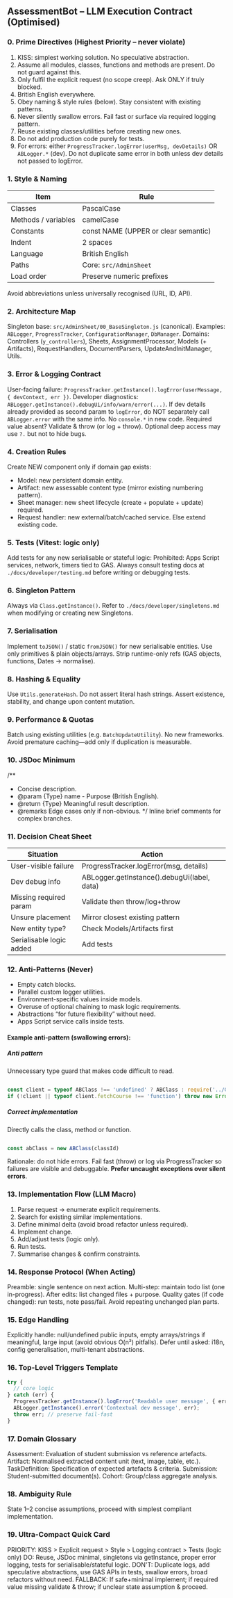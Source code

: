 ## AssessmentBot – LLM Execution Contract (Optimised)

### 0. Prime Directives (Highest Priority – never violate)
1. KISS: simplest working solution. No speculative abstraction.
2. Assume all modules, classes, functions and methods are present. Do not guard against this.
3. Only fulfil the explicit request (no scope creep). Ask ONLY if truly blocked.
4. British English everywhere.
5. Obey naming & style rules (below). Stay consistent with existing patterns.
6. Never silently swallow errors. Fail fast or surface via required logging pattern.
7. Reuse existing classes/utilities before creating new ones.
8. Do not add production code purely for tests.
9. For errors: either `ProgressTracker.logError(userMsg, devDetails)` OR `ABLogger.*` (dev). Do not duplicate same error in both unless dev details not passed to logError.

### 1. Style & Naming
| Item | Rule |
|------|------|
| Classes | PascalCase |
| Methods / variables | camelCase |
| Constants | const NAME (UPPER or clear semantic) |
| Indent | 2 spaces |
| Language | British English |
| Paths | Core: `src/AdminSheet` |
| Load order | Preserve numeric prefixes |
Avoid abbreviations unless universally recognised (URL, ID, API).

### 2. Architecture Map
Singleton base: `src/AdminSheet/00_BaseSingleton.js` (canonical). Examples: `ABLogger`, `ProgressTracker`, `ConfigurationManager`, `DbManager`.
Domains: Controllers (`y_controllers`), Sheets, AssignmentProcessor, Models (+ Artifacts), RequestHandlers, DocumentParsers, UpdateAndInitManager, Utils.

### 3. Error & Logging Contract
User-facing failure: `ProgressTracker.getInstance().logError(userMessage, { devContext, err })`.
Developer diagnostics: `ABLogger.getInstance().debugUi/info/warn/error(...)`.
If dev details already provided as second param to `logError`, do NOT separately call `ABLogger.error` with the same info.
No `console.*` in new code.
Required value absent? Validate & throw (or log + throw). Optional deep access may use `?.` but not to hide bugs.

### 4. Creation Rules
Create NEW component only if domain gap exists:
- Model: new persistent domain entity.
- Artifact: new assessable content type (mirror existing numbering pattern).
- Sheet manager: new sheet lifecycle (create + populate + update) required.
- Request handler: new external/batch/cached service.
Else extend existing code.

### 5. Tests (Vitest: logic only)
Add tests for any new serialisable or stateful logic:
Prohibited: Apps Script services, network, timers tied to GAS.
Always consult testing docs at `./docs/developer/testing.md` before writing or debugging tests.

### 6. Singleton Pattern
Always via `Class.getInstance()`. Refer to `./docs/developer/singletons.md` when modifying or creating new Singletons.

### 7. Serialisation
Implement `toJSON()` / static `fromJSON()` for new serialisable entities. Use only primitives & plain objects/arrays. Strip runtime-only refs (GAS objects, functions, Dates → normalise).

### 8. Hashing & Equality
Use `Utils.generateHash`. Do not assert literal hash strings. Assert existence, stability, and change upon content mutation.

### 9. Performance & Quotas
Batch using existing utilities (e.g. `BatchUpdateUtility`). No new frameworks. Avoid premature caching—add only if duplication is measurable.

### 10. JSDoc Minimum
/**
 * Concise description.
 * @param {Type} name - Purpose (British English).
 * @return {Type} Meaningful result description.
 * @remarks Edge cases only if non-obvious.
 */
Inline brief comments for complex branches.

### 11. Decision Cheat Sheet
| Situation | Action |
|-----------|--------|
| User-visible failure | ProgressTracker.logError(msg, details) |
| Dev debug info | ABLogger.getInstance().debugUi(label, data) |
| Missing required param | Validate then throw/log+throw |
| Unsure placement | Mirror closest existing pattern |
| New entity type? | Check Models/Artifacts first |
| Serialisable logic added | Add tests |

### 12. Anti-Patterns (Never)
- Empty catch blocks.
- Parallel custom logger utilities.
- Environment-specific values inside models.
- Overuse of optional chaining to mask logic requirements.
- Abstractions “for future flexibility” without need.
- Apps Script service calls inside tests.

#### Example anti-pattern (swallowing errors):

##### Anti pattern

Unnecessary type guard that makes code difficult to read.

```javascript

const client = typeof ABClass !== 'undefined' ? ABClass : require('../GoogleClassroom/ABClass.js');
if (!client || typeof client.fetchCourse !== 'function') throw new Error('ABClass.fetchCourse is not available');
```


##### Correct implementation
Directly calls the class, method or function.

```javascript

const abClass = new ABClass(classId)
```

Rationale: do not hide errors. Fail fast (throw) or log via ProgressTracker so failures are visible and debuggable. **Prefer uncaught exceptions over silent errors**.

### 13. Implementation Flow (LLM Macro)
1. Parse request → enumerate explicit requirements.
2. Search for existing similar implementations.
3. Define minimal delta (avoid broad refactor unless required).
4. Implement change.
5. Add/adjust tests (logic only).
6. Run tests.
7. Summarise changes & confirm constraints.

### 14. Response Protocol (When Acting)
Preamble: single sentence on next action.
Multi-step: maintain todo list (one in-progress).
After edits: list changed files + purpose.
Quality gates (if code changed): run tests, note pass/fail.
Avoid repeating unchanged plan parts.

### 15. Edge Handling
Explicitly handle: null/undefined public inputs, empty arrays/strings if meaningful, large input (avoid obvious O(n²) pitfalls).
Defer until asked: i18n, config generalisation, multi-tenant abstractions.

### 16. Top-Level Triggers Template
```javascript
try {
  // core logic
} catch (err) {
  ProgressTracker.getInstance().logError('Readable user message', { err });
  ABLogger.getInstance().error('Contextual dev message', err);
  throw err; // preserve fail-fast
}
```

### 17. Domain Glossary
Assessment: Evaluation of student submission vs reference artefacts.
Artifact: Normalised extracted content unit (text, image, table, etc.).
TaskDefinition: Specification of expected artefacts & criteria.
Submission: Student-submitted document(s).
Cohort: Group/class aggregate analysis.

### 18. Ambiguity Rule
State 1–2 concise assumptions, proceed with simplest compliant implementation.

### 19. Ultra‑Compact Quick Card
PRIORITY: KISS > Explicit request > Style > Logging contract > Tests (logic only)
DO: Reuse, JSDoc minimal, singletons via getInstance, proper error logging, tests for serialisable/stateful logic.
DON'T: Duplicate logs, add speculative abstractions, use GAS APIs in tests, swallow errors, broad refactors without need.
FALLBACK: If safe+minimal implement; if required value missing validate & throw; if unclear state assumption & proceed.
